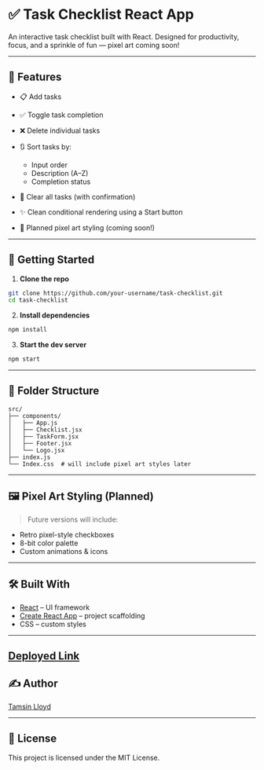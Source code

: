 # ✅ Task Checklist React App

An interactive task checklist built with React. Designed for productivity, focus, and a sprinkle of fun — pixel art coming soon!

---

## 🎯 Features

* 📋 Add tasks 
* ✅ Toggle task completion
* ❌ Delete individual tasks
* 🔃 Sort tasks by:

  * Input order
  * Description (A–Z)
  * Completion status
    
* 🧹 Clear all tasks (with confirmation)
* ✨ Clean conditional rendering using a Start button
* 🎨 Planned pixel art styling (coming soon!)

---

## 🚀 Getting Started

1. **Clone the repo**

```bash
git clone https://github.com/your-username/task-checklist.git
cd task-checklist
```

2. **Install dependencies**

```bash
npm install
```

3. **Start the dev server**

```bash
npm start
```

---

## 🧩 Folder Structure

```
src/
├── components/
│   ├── App.js
│   ├── Checklist.jsx
│   ├── TaskForm.jsx
│   ├── Footer.jsx
│   └── Logo.jsx
├── index.js
└── Index.css  # will include pixel art styles later
```

---

## 🖼️ Pixel Art Styling (Planned)

> Future versions will include:

* Retro pixel-style checkboxes
* 8-bit color palette
* Custom animations & icons

---

## 🛠️ Built With

* [React](https://reactjs.org/) – UI framework
* [Create React App](https://create-react-app.dev/) – project scaffolding
* CSS – custom styles

---

[Deployed Link](https://pixel-task-checklist.netlify.app/)
---

## ✍️ Author
[Tamsin Lloyd](https://github.com/TamsinLloyd99)

---

## 📃 License

This project is licensed under the MIT License.


